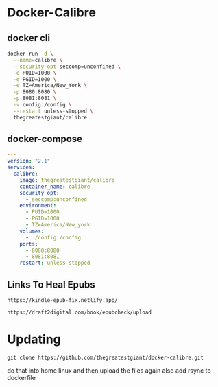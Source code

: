 # Docker-Calibre

## docker cli

```bash
docker run -d \
  --name=calibre \
  --security-opt seccomp=unconfined \
  -e PUID=1000 \
  -e PGID=1000 \
  -e TZ=America/New_York \
  -p 8080:8080 \
  -p 8081:8081 \
  -v config:/config \
  --restart unless-stopped \
  thegreatestgiant/calibre
```

## docker-compose

```yaml
---
version: "2.1"
services:
  calibre:
    image: thegreatestgiant/calibre
    container_name: calibre
    security_opt:
      - seccomp:unconfined
    environment:
      - PUID=1000
      - PGID=1000
      - TZ=America/New_york
    volumes:
      - ./config:/config
    ports:
      - 8080:8080
      - 8081:8081
    restart: unless-stopped
```

## Links To Heal Epubs

```
https://kindle-epub-fix.netlify.app/
```
```
https://draft2digital.com/book/epubcheck/upload
```

# Updating
```
git clone https://github.com/thegreatestgiant/docker-calibre.git
```
do that into home linux and then upload the files again
also add rsync to dockerfile
